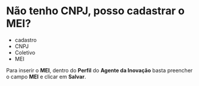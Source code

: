 # Não tenho CNPJ, posso cadastrar o MEI?

- cadastro
- CNPJ
- Coletivo
- MEI

Para inserir o <b>MEI</b>, dentro do <b>Perfil</b> do <b>Agente da Inovação</b> basta preencher o campo <b>MEI</b> e clicar em <b>Salvar</b>.